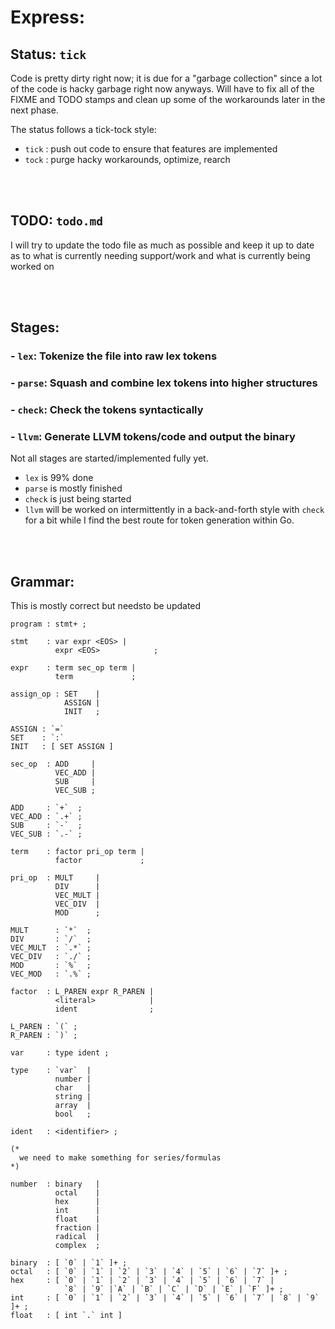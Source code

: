 # Express:

## Status: `tick`
Code is pretty dirty right now; it is due for a "garbage collection" since a lot of the code is hacky garbage right now anyways. Will have to fix all of the FIXME and TODO stamps and clean up some of the workarounds later in the next phase.

The status follows a tick-tock style:
- `tick` : push out code to ensure that features are implemented
- `tock` : purge hacky workarounds, optimize, rearch

<br>
<br>

## TODO: `todo.md`
I will try to update the todo file as much as possible and keep it up to date as to what is currently needing support/work and what is currently being worked on

<br>
<br>

## Stages:
### - `lex`:   Tokenize the file into raw lex tokens
### - `parse`: Squash and combine lex tokens into higher structures
### - `check`:   Check the tokens syntactically
### - `llvm`:    Generate LLVM tokens/code and output the binary  

Not all stages are started/implemented fully yet. 
- `lex` is 99% done
- `parse` is mostly finished
- `check` is just being started
- `llvm` will be worked on intermittently in a back-and-forth style with `check` for a bit while I find the best route for token generation within Go.

<br>
<br>

## Grammar:
This is mostly correct but needsto be updated
```bnf
program : stmt+ ;

stmt    : var expr <EOS> |
          expr <EOS>            ;

expr    : term sec_op term |
          term             ;

assign_op : SET    |
            ASSIGN |
            INIT   ;

ASSIGN : `=`
SET    : `:`
INIT   : [ SET ASSIGN ]

sec_op  : ADD     |
          VEC_ADD |
          SUB     |
          VEC_SUB ;

ADD     : `+`  ;
VEC_ADD : `.+` ;
SUB     : `-`  ;
VEC_SUB : `.-` ;

term    : factor pri_op term |
          factor             ;

pri_op  : MULT     |
          DIV      |
          VEC_MULT |
          VEC_DIV  |
          MOD      ;

MULT      : `*`  ;
DIV       : `/`  ;
VEC_MULT  : `.*` ;
VEC_DIV   : `./` ;
MOD       : `%`  ;
VEC_MOD   : `.%` ;

factor  : L_PAREN expr R_PAREN |
          <literal>            |
          ident                ;

L_PAREN : `(` ;
R_PAREN : `)` ;

var     : type ident ;

type    : `var`  |
          number |
          char   |
          string |
          array  |
          bool   ;

ident   : <identifier> ;

(* 
  we need to make something for series/formulas
*)

number  : binary   |
          octal    |
          hex      |
          int      |
          float    |
          fraction |
          radical  |
          complex  ;

binary  : [ `0` | `1` ]+ ;
octal   : [ `0` | `1` | `2` | `3` | `4` | `5` | `6` | `7` ]+ ;
hex     : [ `0` | `1` | `2` | `3` | `4` | `5` | `6` | `7` |
            `8` | `9` |`A` | `B` | `C` | `D` | `E` | `F` ]+ ;
int     : [ `0` | `1` | `2` | `3` | `4` | `5` | `6` | `7` | `8` | `9` ]+ ;
float   : [ int `.` int ]
```
